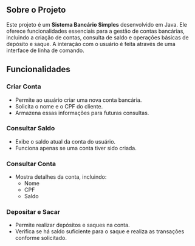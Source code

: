 ## Sobre o Projeto

Este projeto é um **Sistema Bancário Simples** desenvolvido em Java. Ele oferece funcionalidades essenciais para a gestão de contas bancárias, incluindo a criação de contas, consulta de saldo e operações básicas de depósito e saque. A interação com o usuário é feita através de uma interface de linha de comando.

## Funcionalidades

### Criar Conta

- Permite ao usuário criar uma nova conta bancária.
- Solicita o nome e o CPF do cliente.
- Armazena essas informações para futuras consultas.

### Consultar Saldo

- Exibe o saldo atual da conta do usuário.
- Funciona apenas se uma conta tiver sido criada.

### Consultar Conta

- Mostra detalhes da conta, incluindo:
  - Nome
  - CPF
  - Saldo

### Depositar e Sacar

- Permite realizar depósitos e saques na conta.
- Verifica se há saldo suficiente para o saque e realiza as transações conforme solicitado.
